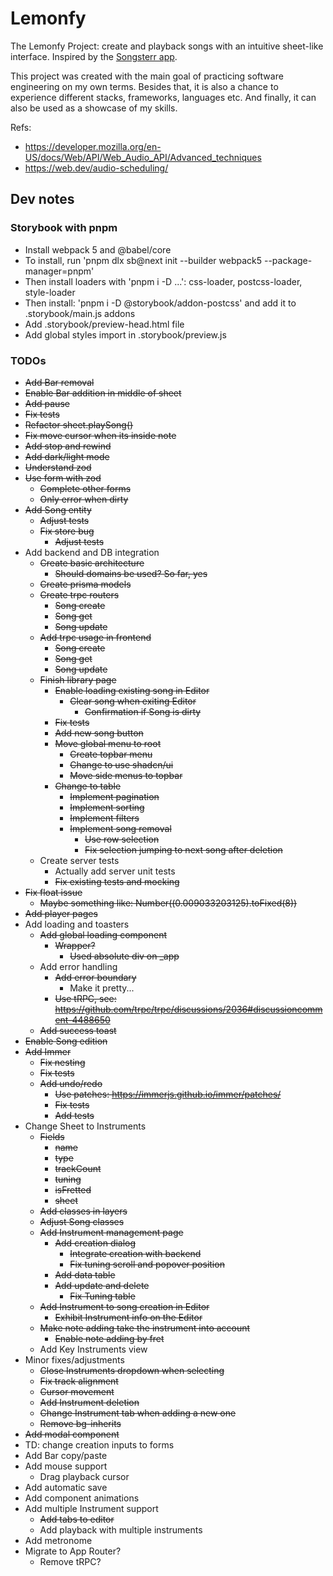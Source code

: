 # Lemonfy

The Lemonfy Project: create and playback songs with an intuitive sheet-like interface.
Inspired by the [Songsterr app](https://www.songsterr.com/).

This project was created with the main goal of practicing software engineering on my own terms.
Besides that, it is also a chance to experience different stacks, frameworks, languages etc.
And finally, it can also be used as a showcase of my skills.

Refs:

- https://developer.mozilla.org/en-US/docs/Web/API/Web_Audio_API/Advanced_techniques
- https://web.dev/audio-scheduling/

## Dev notes

### Storybook with pnpm

- Install webpack 5 and @babel/core
- To install, run 'pnpm dlx sb@next init --builder webpack5 --package-manager=pnpm'
- Then install loaders with 'pnpm i -D ...': css-loader, postcss-loader, style-loader
- Then install: 'pnpm i -D @storybook/addon-postcss' and add it to .storybook/main.js addons
- Add .storybook/preview-head.html file
- Add global styles import in .storybook/preview.js

### TODOs

- <s>Add Bar removal</s>
- <s>Enable Bar addition in middle of sheet</s>
- <s>Add pause</s>
- <s>Fix tests</s>
- <s>Refactor sheet.playSong()</s>
- <s>Fix move cursor when its inside note</s>
- <s>Add stop and rewind</s>
- <s>Add dark/light mode</s>
- <s>Understand zod</s>
- <s>Use form with zod</s>
  - <s>Complete other forms</s>
  - <s>Only error when dirty</s>
- <s>Add Song entity</s>
  - <s>Adjust tests</s>
  - <s>Fix store bug</s>
    - <s>Adjust tests</s>
- Add backend and DB integration
  - <s>Create basic architecture</s>
    - <s>Should domains be used? So far, yes</s>
  - <s>Create prisma models</s>
  - <s>Create trpc routers</s>
    - <s>Song create</s>
    - <s>Song get</s>
    - <s>Song update</s>
  - <s>Add trpc usage in frontend</s>
    - <s>Song create</s>
    - <s>Song get</s>
    - <s>Song update</s>
  - <s>Finish library page</s>
    - <s>Enable loading existing song in Editor</s>
      - <s>Clear song when exiting Editor</s>
        - <s>Confirmation if Song is dirty</s>
    - <s>Fix tests</s>
    - <s>Add new song button</s>
    - <s>Move global menu to root</s>
      - <s>Create topbar menu</s>
      - <s>Change to use shadcn/ui</s>
      - <s>Move side menus to topbar</s>
    - <s>Change to table</s>
      - <s>Implement pagination</s>
      - <s>Implement sorting</s>
      - <s>Implement filters</s>
      - <s>Implement song removal</s>
        - <s>Use row selection</s>
        - <s>Fix selection jumping to next song after deletion</s>
  - Create server tests
    - Actually add server unit tests
    - <s>Fix existing tests and mocking</s>
- <s>Fix float issue</s>
  - <s>Maybe something like: Number((0.009033203125).toFixed(8))</s>
- <s>Add player pages</s>
- Add loading and toasters
  - <s>Add global loading component</s>
    - <s>Wrapper?</s>
      - <s>Used absolute div on \_app</s>
  - Add error handling
    - <s>Add error boundary</s>
      - Make it pretty...
    - <s>Use tRPC, see: https://github.com/trpc/trpc/discussions/2036#discussioncomment-4488650</s>
  - <s>Add success toast</s>
- <s>Enable Song edition</s>
- <s>Add Immer</s>
  - <s>Fix nesting</s>
  - <s>Fix tests</s>
  - <s>Add undo/redo</s>
    - <s>Use patches: https://immerjs.github.io/immer/patches/</s>
    - <s>Fix tests</s>
    - <s>Add tests</s>
- Change Sheet to Instruments
  - <s>Fields</s>
    - <s>name</s>
    - <s>type</s>
    - <s>trackCount</s>
    - <s>tuning</s>
    - <s>isFretted</s>
    - <s>sheet</s>
  - <s>Add classes in layers</s>
  - <s>Adjust Song classes</s>
  - <s>Add Instrument management page</s>
    - <s>Add creation dialog</s>
      - <s>Integrate creation with backend</s>
      - <s>Fix tuning scroll and popover position</s>
    - <s>Add data table</s>
    - <s>Add update and delete</s>
      - <s>Fix Tuning table</s>
  - <s>Add Instrument to song creation in Editor</s>
    - <s>Exhibit Instrument info on the Editor</s>
  - <s>Make note adding take the instrument into account</s>
    - <s>Enable note adding by fret</s>
  - Add Key Instruments view
- Minor fixes/adjustments
  - <s>Close Instruments dropdown when selecting</s>
  - <s>Fix track alignment</s>
  - <s>Cursor movement</s>
  - <s>Add Instrument deletion</s>
  - <s>Change Instrument tab when adding a new one</s>
  - <s>Remove bg-inherits</s>
- <s>Add modal component</s>
- TD: change creation inputs to forms
- Add Bar copy/paste
- Add mouse support
  - Drag playback cursor
- Add automatic save
- Add component animations
- Add multiple Instrument support
  - <s>Add tabs to editor</s>
  - Add playback with multiple instruments
- Add metronome
- Migrate to App Router?
  - Remove tRPC?
